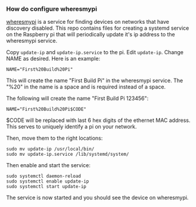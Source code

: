 ### How do configure wheresmypi
[wheresmypi](https://wheresmypi.herokuapp.com/) is a service for finding devices 
on networks that have discovery disabled. This repo contains files for creating
a systemd service on the Raspberry pi that will periodically update it's ip 
address to the wheresmypi service.

Copy `update-ip` and `update-ip.service` to the pi.  Edit `update-ip`.  Change
NAME as desired.  Here is an example:
```
NAME="First%20Build%20Pi"
```
This will create the name "First Build Pi" in the wheresmypi service.  The "%20"
in the name is a space and is required instead of a space.

The following will create the name "First Build Pi 123456":
```
NAME="First%20Build%20Pi$CODE"
```
$CODE will be replaced with last 6 hex digits of the ethernet MAC address.  This
serves to uniquely identify a pi on your network.

Then, move them to the right locations:
```
sudo mv update-ip /usr/local/bin/
sudo mv update-ip.service /lib/systemd/system/
```

Then enable and start the service:
```
sudo systemctl daemon-reload
sudo systemctl enable update-ip
sudo systemctl start update-ip
```

The service is now started and you should see the device on wheresmypi.



